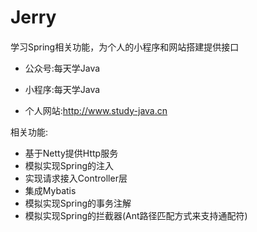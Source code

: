 # Jerry

#### 
学习Spring相关功能，为个人的小程序和网站搭建提供接口

* 公众号:每天学Java

* 小程序:每天学Java

* 个人网站:http://www.study-java.cn

相关功能:

* 基于Netty提供Http服务
* 模拟实现Spring的注入
* 实现请求接入Controller层
* 集成Mybatis
* 模拟实现Spring的事务注解
* 模拟实现Spring的拦截器(Ant路径匹配方式来支持通配符)